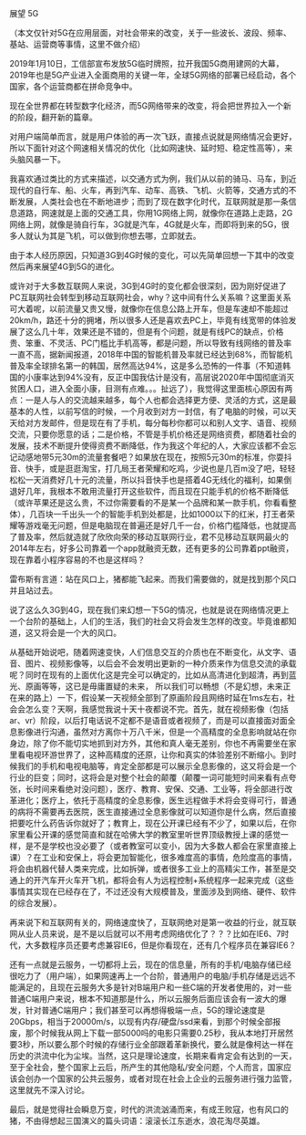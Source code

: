 展望 5G



（本文仅针对5G在应用层面，对社会带来的改变，关于一些波长、波段、频率、基站、运营商等事情，这里不做介绍）



2019年1月10日，工信部宣布发放5G临时牌照，拉开我国5G商用建网的大幕，2019年也是5G产业进入全面商用的关键一年，全球5G网络的部署已经启动，各个国家，各个运营商都在拼命竞争中。



现在全世界都在转型数字化经济，而5G网络带来的改变，将会把世界拉入一个新的阶段，翻开新的篇章。

对用户端简单而言，就是用户体验的再一次飞跃，直接点说就是网络情况会更好，所以下面针对这个网速相关情况的优化（比如网速快、延时短、稳定性高等），来头脑风暴一下。

我喜欢通过类比的方式来描述，以交通方式为例，我们从以前的骑马、马车，到近现代的自行车、船、火车，再到汽车、动车、高铁、飞机、火箭等，交通方式的不断发展，人类社会也在不断地进步；而到了现在数字化时代，互联网就是那一条信息道路，网速就是上面的交通工具，你用1G网络上网，就像你在道路上走路，2G网络上网，就像是骑自行车，3G就是汽车，4G就是火车，而即将到来的5G，很多人就认为其是飞机，可以做到你想去哪，立即就去。

由于本人经历原因，只知道3G到4G时候的变化，可以先简单回想一下其中的改变然后再来展望4G到5G的进化。

或许对于大多数互联网人来说，3G到4G时的变化都会很深刻，因为刚好促进了PC互联网社会转型到移动互联网社会，why？这中间有什么关系嘛？这里面关系可大着呢，以前流量又贵又慢，就像你在信息公路上开车，但是车速却不能超过20km/h，路还十分的拥堵，所以很多人还是喜欢去PC上，毕竟有线宽带的体验发展了这么几十年，效果还是不错的，但是有个问题，就是有线PC的缺点，价格贵、笨重、不灵活、PC门槛比手机高等，都是问题，所以导致有线网络的普及率一直不高，据新闻报道，2018年中国的智能机普及率就已经达到68%，而智能机普及率全球排名第一的韩国，居然高达94%，这是多么恐怖的一件事（不知道韩国的小康率达到94%没有，反正中国我估计是没有，高层说2020年中国彻底消灭贫困人口，进入全面小康，目测有点难。。。扯远了），我觉得这里面核心原因有两点：一是人与人的交流越来越多，每个人也都会选择更方便、灵活的方式，这是最基本的人性，以前写信的时候，一个月收到对方一封信，有了电脑的时候，可以天天给对方发邮件，但是现在有了手机，每分每秒你都可以和别人文字、语音、视频交流，只要你愿意的话；二是价格，不管是手机价格还是网络资费，都随着社会的发展，技术不断提升使得资费不断降低，作为我这个年纪的人，大家应该都不会忘记动感地带5元30m的流量套餐吧？如果放在现在，按照5元30m的标准，你耍抖音、快手，或是逛逛淘宝，打几局王者荣耀和吃鸡，少说也是几百m没了吧，轻轻松松一天消费好几十元的流量，所以抖音快手也是搭着4G无线化的福利，如果倒退好几年，我根本不敢用流量打开这些软件，而且现在只能手机的价格不断降低（或许苹果还是这么贵，不过你需要看的不是某一个品牌和某一款手机，你看看整体），几百块一千出头一个的智能手机到处都是，比如1000以下的红米，打王者荣耀等游戏毫无问题，但是电脑现在普遍还是好几千一台，价格门槛降低，也就提高了普及率，然后就造就了欣欣向荣的移动互联网行业，君不见移动互联网最火的2014年左右，好多公司靠着一个app就融资无数，还有更多的公司靠着ppt融资，现在靠着小程序容易的不也是这样吗？

雷布斯有言道：站在风口上，猪都能飞起来。而我们需要做的，就是找到那个风口并且站过去。

说了这么久3G到4G，现在我们来幻想一下5G的情况，也就是说在网络情况更上一个台阶的基础上，人们的生活，我们的社会又将会发生怎样的改变。毕竟谁都知道，这又将会是一个大的风口。

从基础开始说吧，随着网速变快，人们信息交互的介质也在不断变化，从文字、语音、图片、视频影像等，以后会不会发明出更新的一种介质来作为信息交流的承载呢？同时在现有的上面优化这是完全可以确定的，比如从高清进化到超清，再到蓝光、原画等等，这已是毋庸置疑的未来， 所以我们可以畅想（不是幻想，未来正在来的路上）一下，假设某一天视频全部到了原画阶段且网络时延在1ms左右，社会会怎么变？天啊，我感觉我说十天十夜都说不完。首先，就在视频影像（包括ar、vr）阶段，以后打电话说不定都不是语音或者视频了，而是可以直接面对面全息影像进行沟通，虽然对方离你十万八千米，但是一个高精度的全息影响就站在你身边，除了你不能切实地抓到对方外，其他和真人毫无差别，你也不再需要坐在家里看电视环游世界了，这种高精度的还原，让你和真实的体验差别不断缩小。到时候我们的手机和电视电脑等，肯定全部都是可以展示全息影像的，这又将会是一个行业的巨变；同时，这将会是对整个社会的颠覆（颠覆一词可能短时间来看有点夸张，长时间来看绝对没问题），医疗、教育、安保、交通、工业等，将全部进行改革进化；医疗上，依托于高精度的全息影像，医生远程做手术将会变得可行，普通的病将不需要再去医院，医生直接通过全息影像就可以知道你是什么病，然后直接把要吃什么药告诉你就好了；教育上，现在公开课已经有不少了，如果以后，在你家里看公开课的感觉简直和就在哈佛大学的教室里听世界顶级教授上课的感觉一样，是不是学校也没必要了（或者教室可以变小，因为大多数人都会在家里直接上课）？在工业和安保上，将会更加智能化，很多难度高的事情，危险度高的事情，将会由机器代替人类来完成，比如拆弹，或者很多工业上的高精尖工作，甚至是交通上的开汽车开火车开飞机，都将会有人为远程控制+系统程序一起来完成（这些事情其实现在已经存在了，不过还没有大规模普及，里面涉及到网络、硬件、软件的综合发展）。

再来说下和互联网有关的，网络速度快了，互联网绝对是第一收益的行业，就互联网从业人员来说，是不是以后就可以不用考虑网络优化了？？？比如在IE6、7时代，大多数程序员还要考虑兼容IE6，但是你看现在，还有几个程序员在兼容IE6？

还有一点就是云服务，一切都将上云，现在的信息量，所有的手机/电脑存储已经很吃力了（用户端），如果网速再上一个台阶，普通用户的电脑/手机存储是远远不能满足的，且现在云服务大多是针对B端用户和一些C端的开发者使用的，对一些普通C端用户来说，根本不知道那是什么，所以云服务后面应该会有一波大的爆发，针对普通C端用户；我们甚至可以再想得极端一点，5G的理论速度是20Gbps，相当于20000m/s，以现有内存/硬盘/ssd来看，到那个时候全部报废，那个时候我从网上下载一部5000吗的电影只需要0.25秒，我从本地打开居然要3秒，所以要么那个时候的存储行业全部跟着革新换代，要么就是像柯达一样在历史的洪流中化为尘埃。当然，这只是理论速度，长期来看肯定会有达到的一天，至于全社会，整个国家上云后，所产生的其他隐私/安全问题，个人而言，国家应该会创办一个国家的公共云服务，或者对现在社会上企业的云服务进行强力监管，这里就先不深入讨论。

最后，就是觉得社会瞬息万变，时代的洪流汹涌而来，有成王败寇，也有风口的猪，不由得想起三国演义的篇头词语：滚滚长江东逝水，浪花淘尽英雄。


